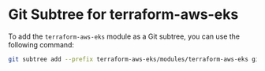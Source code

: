 # Git Subtree for terraform-aws-eks

To add the `terraform-aws-eks` module as a Git subtree, you can use the following command:

```bash
git subtree add --prefix terraform-aws-eks/modules/terraform-aws-eks git@github.com:terraform-aws-modules/terraform-aws-eks.git v20.36.0 --squash
```

